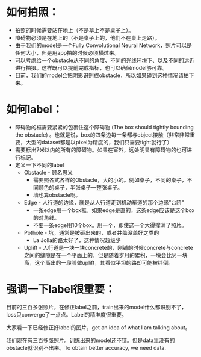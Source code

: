 # 如何拍照：
* 拍照的时候需要站在地上（不是草上不是桌子上）。
* 障碍物必须是在地上的（不是桌子上的，他们不在桌上走路）。
* 由于我们的model是一个Fully Convolutional Neural Network，照片可以是任何大小，但是用app拍的时候必须横过来。
* 可以考虑给一个obstacle从不同的角度、不同的光线环境下、以及不同的远近进行拍摄。这样既可以提前完成指标，也可以确保model够可靠。
* 目前，我们的model会把阴影识别成obstacle，所以如果碰到这种情况请拍下来。

# 如何label：
* 障碍物的框需要紧紧的包裹住这个障碍物 (The box should tightly bounding the obstacle) 。也就是说，box的四条边每一条都与object接触（非常非常重要，大型的dataset都是以pixel为精度的，我们只需要tight就行了）
* 需要标出7米以内的所有的障碍物。如果在室外，远处明显有障碍物的也可进行标记。
* 定义一下不同的label
  * Obstacle - 顾名思义
    * 需要照各式各样的Obstacle，大的小的。例如桌子，不同的桌子，不同颜色的桌子，半张桌子一整张桌子。
    * 墙也算obstacle啊。
  * Edge - 人行道的边缘，就是从人行道走到机动车道的那个边缘"台阶"
    * 一条edge用一个box框。如果edge是直的，这条edge应该是这个box的对角线。
    * 不要一条edge用10个box。用一个，即使这一个大得撑满了照片。
  * Pothole - 坑，通常是被砸出来的，或者井盖没盖好之类的
    * La Jolla的路太好了，这种情况超级少
  * Uplift - 人行道是一块一块concrete的，刚铺的时候concrete与concrete之间的缝隙是在一个平面上的，但是随着岁月的累积，一块会比另一块高，这个高出的一段叫做uplift，其看似平坦的路却可能被绊倒。

# 强调一下label很重要：
目前的三百多张照片，在修正label之前，train出来的model什么都识别不了，loss只converge了一点点。Label的精准度很重要。

大家看一下已经修正好label的图片，get an idea of what I am talking about。

我们现在有三百多张照片。训练出来的model还不错。但是data里没有的obstacle就识别不出来。To obtain better accuracy, we need data. 

